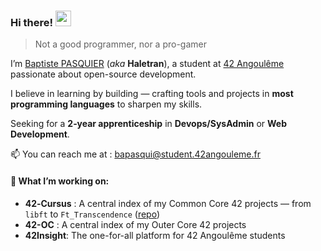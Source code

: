 ### Hi there! <img src="https://emojis.slackmojis.com/emojis/images/1643515023/10521/meow_code.gif?1643515023" width="25"/>
> Not a good programmer, nor a pro-gamer

I’m [Baptiste PASQUIER](https://baptistepasquier.xyz/) (*aka* **Haletran**), a student at [42 Angoulême](https://github.com/42Angouleme) passionate about open-source development.

I believe in learning by building — crafting tools and projects in **most programming languages** to sharpen my skills.

Seeking for a **2‑year apprenticeship** in **Devops/SysAdmin** or **Web Development**. 

📫 You can reach me at : bapasqui@student.42angouleme.fr

#### 🚀 What I’m working on:
- **42‑Cursus** : A central index of my Common Core 42 projects — from `libft` to `Ft_Transcendence` ([repo](https://github.com/Haletran/42-Cursus))
- **42-OC** : A central index of my Outer Core 42 projects
- **42Insight**: The one-for-all platform for 42 Angoulême students

